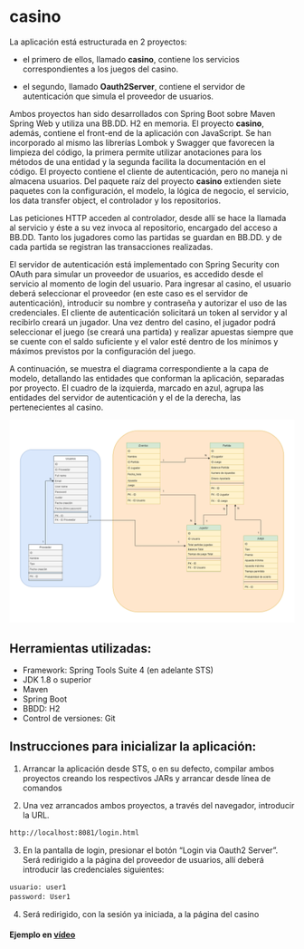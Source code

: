 # casino

La aplicación está estructurada en 2 proyectos:  

 - el primero de ellos, llamado **casino**, contiene los servicios correspondientes a los juegos del casino.

 - el segundo, llamado **Oauth2Server**, contiene el servidor de autenticación que simula el proveedor de usuarios.

Ambos proyectos han sido desarrollados con Spring Boot sobre Maven Spring Web y utiliza una BB.DD. H2 en memoria.
El proyecto **casino**, además, contiene el front-end de la aplicación con JavaScript. Se han incorporado al mismo las librerías Lombok y Swagger que favorecen la limpieza del código, la primera permite utilizar anotaciones para los métodos de una entidad y la segunda facilita la documentación en el código. El proyecto contiene el cliente de autenticación, pero no maneja ni almacena usuarios. Del paquete raíz del proyecto **casino** extienden siete paquetes con la configuración, el modelo, la lógica de negocio, el servicio, los data transfer object, el controlador y los repositorios.  

Las peticiones HTTP acceden al controlador, desde allí se hace la llamada al servicio y éste a su vez invoca al repositorio, encargado del acceso a BB.DD. Tanto los jugadores como las partidas se guardan en BB.DD. y de cada partida se registran las transacciones realizadas.   

El servidor de autenticación está implementado con Spring Security con OAuth para simular un proveedor de usuarios, es accedido desde el servicio al momento de login del usuario. Para ingresar al casino, el usuario deberá seleccionar el proveedor (en este caso es el servidor de autenticación), introducir su nombre y contraseña y autorizar el uso de las credenciales. El cliente de autenticación solicitará un token al servidor y al recibirlo creará un jugador. Una vez dentro del casino, el jugador podrá seleccionar el juego (se creará una partida) y realizar apuestas siempre que se cuente con el saldo suficiente y el valor esté dentro de los mínimos y máximos previstos por la configuración del juego.     

A continuación, se muestra el diagrama correspondiente a la capa de modelo, detallando las entidades que conforman la aplicación, separadas por proyecto. El cuadro de la izquierda, marcado en azul, agrupa las entidades del servidor de autenticación y el de la derecha, las pertenecientes al casino. 

![diagrama de entidades](https://github.com/FelixMarin/casino/blob/develop/casino/src/main/resources/img/DIAGRAMA_BBDD.png)

## Herramientas utilizadas:   

- Framework: Spring Tools Suite 4 (en adelante STS)  
- JDK 1.8 o superior  
- Maven  
- Spring Boot  
- BBDD: H2  
- Control de versiones: Git  

## Instrucciones para inicializar la aplicación:  

1. Arrancar la aplicación desde STS, o en su defecto, compilar ambos proyectos creando los respectivos JARs y arrancar desde línea de comandos  

2. Una vez arrancados ambos proyectos, a través del navegador, introducir la URL. 

```bash
http://localhost:8081/login.html  
```

3. En la pantalla de login, presionar el botón “Login via Oauth2 Server”. Será redirigido a la página del proveedor de usuarios, allí deberá introducir las credenciales siguientes:  

```bash
usuario: user1 
password: User1 
```
4. Será redirigido, con la sesión ya iniciada, a la página del casino

#### Ejemplo en [vídeo](https://youtu.be/3UWYXxYCQew)
